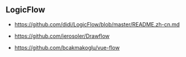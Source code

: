## LogicFlow 
- https://github.com/didi/LogicFlow/blob/master/README.zh-cn.md

- https://github.com/jerosoler/Drawflow

- https://github.com/bcakmakoglu/vue-flow